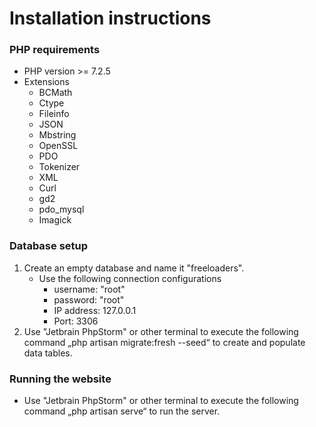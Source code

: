 # Installation instructions

### PHP requirements

- PHP version >= 7.2.5
- Extensions
	- BCMath
	- Ctype
	- Fileinfo
	- JSON
	- Mbstring
	- OpenSSL
	- PDO
	- Tokenizer
	- XML
	- Curl
	- gd2
	- pdo_mysql
	- Imagick

### Database setup

1. Create an empty database and name it "freeloaders".
    - Use the following connection configurations
		- username: "root"
		- password: "root"
		- IP address: 127.0.0.1
		- Port: 3306
2. Use "Jetbrain PhpStorm" or other terminal to execute the following command „php artisan migrate:fresh --seed“ to create and populate data tables.

### Running the website

- Use "Jetbrain PhpStorm" or other terminal to execute the following command „php artisan serve“ to run the server.
